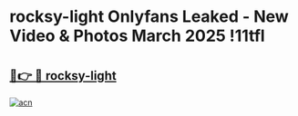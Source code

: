 # rocksy-light Onlyfans Leaked - New Video & Photos March 2025 !11tfl

# <h2><a href="https://mq6jc7.iuczelnia.edu.pl?title=rocksy-light&ref=11tfl">🔗👉 🔴 rocksy-light</a></h2>

[![acn](https://github.com/user-attachments/assets/0f9c940e-d8b0-45ae-aac7-cd30a18b3e1c)](https://mq6jc7.iuczelnia.edu.pl?title=rocksy-light&ref=11tfl)

